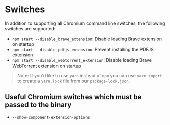 # Switches

In addition to supporting all Chromium command line switches, the following switches are supported:

- `npm start --disable_brave_extension`: Disable loading Brave extension on startup
- `npm start --disable_pdfjs_extension`: Prevent installing the PDFJS extension
- `npm start --disable_webtorrent_extension`: Disable loading Brave WebTorrent extension on startup

> Note: If you'd like to use `yarn` instead of `npm` you can use `yarn import` to create a `yarn.lock` file from our `package-lock.json`.


## Useful Chromium switches which must be passed to the binary

- `--show-component-extension-options`